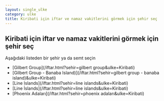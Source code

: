 ```yaml
---
layout: single_ulke
category: ulke
title: Kiribati için iftar ve namaz vakitlerini görmek için şehir seç
---
```



## Kiribati için iftar ve namaz vakitlerini görmek için şehir seç

Aşağıdaki listeden bir şehir ya da semt seçin


* [Gilbert Group](/iftar.html?sehir=gilbert group&ulke=Kiribati)
* [Gilbert Group - Banaba Island)](/iftar.html?sehir=gilbert group - banaba island)&ulke=Kiribati)
* [Line Islands](/iftar.html?sehir=line islands&ulke=Kiribati)
* [Line İslands](/iftar.html?sehir=line islands&ulke=Kiribati)
* [Phoenix Adaları](/iftar.html?sehir=phoenix adaları&ulke=Kiribati)
